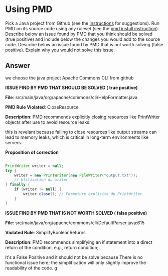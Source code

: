 
# Using PMD


Pick a Java project from Github (see the [instructions](../sujet.md) for suggestions). Run PMD on its source code using any ruleset (see the [pmd install instruction](./pmd-help.md)). Describe below an issue found by PMD that you think should be solved (true positive) and include below the changes you would add to the source code. Describe below an issue found by PMD that is not worth solving (false positive). Explain why you would not solve this issue.


## Answer
we choose the java project Apache Commons CLI from github

__ISSUE FIND BY PMD THAT SHOULD BE SOLVED ( true positive)__

**File**: src/main/java/org/apache/commons/cli/HelpFormatter.java

**PMD Rule Violated**: CloseResource

**Description**:  PMD recommends explicitly closing resources like PrintWriter objects after use to avoid resource leaks.

this is revelant because failing to close resources like output streams can lead to memory leaks, which is critical in long-term environments like servers.

**Proposition of correction**
```java

PrintWriter writer = null;
try {
    writer = new PrintWriter(new FileWriter("output.txt"));
    // Utilisation du writer
} finally {
    if (writer != null) {
        writer.close(); // Fermeture explicite du PrintWriter
    }
}

```

__ISSUE FIND BY PMD THAT IS NOT WORTH SOLVED ( false positive)__

**File**: src/main/java/org/apache/commons/cli/DefaultParser.java:615

**Violated Rule**: SimplifyBooleanReturns

**Description**: PMD recommends simplifying an if statement into a direct return of the condition, e.g., return condition;.

It's a False Positive and it should not be solve because There is no functional issue here; the simplification will only slightly improve the readability of the code.
g